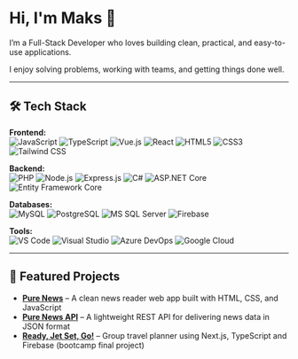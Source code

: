 # Hi, I'm Maks 👋

I’m a Full-Stack Developer who loves building clean, practical, and easy-to-use applications.

I enjoy solving problems, working with teams, and getting things done well.

---

## 🛠 Tech Stack

**Frontend:**  
![JavaScript](https://img.shields.io/badge/JavaScript-F7DF1E?style=flat&logo=javascript&logoColor=black)
![TypeScript](https://img.shields.io/badge/TypeScript-3178C6?style=flat&logo=typescript&logoColor=white)
![Vue.js](https://img.shields.io/badge/Vue.js-4FC08D?style=flat&logo=vue.js&logoColor=white)
![React](https://img.shields.io/badge/React-61DAFB?style=flat&logo=react&logoColor=black)
![HTML5](https://img.shields.io/badge/HTML5-E34F26?style=flat&logo=html5&logoColor=white)
![CSS3](https://img.shields.io/badge/CSS3-1572B6?style=flat&logo=css3&logoColor=white)
![Tailwind CSS](https://img.shields.io/badge/Tailwind_CSS-38B2AC?style=flat&logo=tailwind-css&logoColor=white)

**Backend:**  
![PHP](https://img.shields.io/badge/PHP-777BB4?style=flat&logo=php&logoColor=white)
![Node.js](https://img.shields.io/badge/Node.js-339933?style=flat&logo=node.js&logoColor=white)
![Express.js](https://img.shields.io/badge/Express.js-000000?style=flat&logo=express&logoColor=white)
![C#](https://img.shields.io/badge/C%23-239120?style=flat&logo=c-sharp&logoColor=white)
![ASP.NET Core](https://img.shields.io/badge/ASP.NET_Core-512BD4?style=flat&logo=dotnet&logoColor=white)
![Entity Framework Core](https://img.shields.io/badge/Entity_Framework_Core-512BD4?style=flat&logo=dotnet&logoColor=white)

**Databases:**  
![MySQL](https://img.shields.io/badge/MySQL-4479A1?style=flat&logo=mysql&logoColor=white)
![PostgreSQL](https://img.shields.io/badge/PostgreSQL-4169E1?style=flat&logo=postgresql&logoColor=white)
![MS SQL Server](https://img.shields.io/badge/MS_SQL_Server-CC2927?style=flat&logo=microsoft-sql-server&logoColor=white)
![Firebase](https://img.shields.io/badge/Firebase-FFCA28?style=flat&logo=firebase&logoColor=black)

**Tools:**  
![VS Code](https://img.shields.io/badge/VS_Code-007ACC?style=flat&logo=visual-studio-code&logoColor=white)
![Visual Studio](https://img.shields.io/badge/Visual_Studio-5C2D91?style=flat&logo=visual-studio&logoColor=white)
![Azure DevOps](https://img.shields.io/badge/Azure_DevOps-0078D7?style=flat&logo=azure-devops&logoColor=white)
![Google Cloud](https://img.shields.io/badge/Google_Cloud-4285F4?style=flat&logo=google-cloud&logoColor=white)


---

## 📂 Featured Projects

- **[Pure News](https://github.com/s7a7ic-37/pure-news)** – A clean news reader web app built with HTML, CSS, and JavaScript  
- **[Pure News API](https://github.com/s7a7ic-37/pure-news-api)** – A lightweight REST API for delivering news data in JSON format
- **[Ready, Jet Set, Go!](https://travel-planner-chi.vercel.app)** – Group travel planner using Next.js, TypeScript and Firebase (bootcamp final project)
